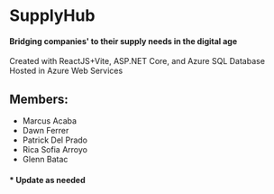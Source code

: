 # SupplyHub
#### Bridging companies' to their supply needs in the digital age

Created with ReactJS+Vite, ASP.NET Core, and Azure SQL Database
Hosted in Azure Web Services

## Members:
- Marcus Acaba
- Dawn Ferrer
- Patrick Del Prado
- Rica Sofia Arroyo
- Glenn Batac

#### * Update as needed